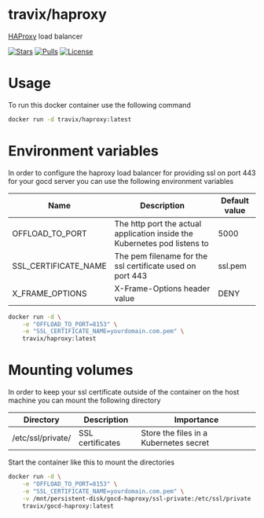 # travix/haproxy

[HAProxy](http://www.haproxy.org/) load balancer

[![Stars](https://img.shields.io/docker/stars/travix/haproxy.svg)](https://hub.docker.com/r/travix/haproxy/)
[![Pulls](https://img.shields.io/docker/pulls/travix/haproxy.svg)](https://hub.docker.com/r/travix/haproxy/)
[![License](https://img.shields.io/github/license/Travix-International/docker-haproxy.svg)](https://github.com/Travix-International/docker-haproxy/blob/master/LICENSE)

# Usage

To run this docker container use the following command

```sh
docker run -d travix/haproxy:latest
```

# Environment variables

In order to configure the haproxy load balancer for providing ssl on port 443 for your gocd server you can use the following environment variables

| Name                 | Description                                                               | Default value |
| -------------------- | ------------------------------------------------------------------------- | ------------- |
| OFFLOAD_TO_PORT      | The http port the actual application inside the Kubernetes pod listens to | 5000          |
| SSL_CERTIFICATE_NAME | The pem filename for the ssl certificate used on port 443                 | ssl.pem       |
| X_FRAME_OPTIONS      | X-Frame-Options header value                                              | DENY          |

```sh
docker run -d \
    -e "OFFLOAD_TO_PORT=8153" \
    -e "SSL_CERTIFICATE_NAME=yourdomain.com.pem" \
    travix/haproxy:latest
```

# Mounting volumes

In order to keep your ssl certificate outside of the container on the host machine you can mount the following directory

| Directory         | Description               | Importance                             |
| ----------------- | ------------------------- | -------------------------------------- |
| /etc/ssl/private/ | SSL certificates          | Store the files in a Kubernetes secret |

Start the container like this to mount the directories

```sh
docker run -d \
    -e "OFFLOAD_TO_PORT=8153" \
    -e "SSL_CERTIFICATE_NAME=yourdomain.com.pem" \
    -v /mnt/persistent-disk/gocd-haproxy/ssl-private:/etc/ssl/private
    travix/gocd-haproxy:latest
```
